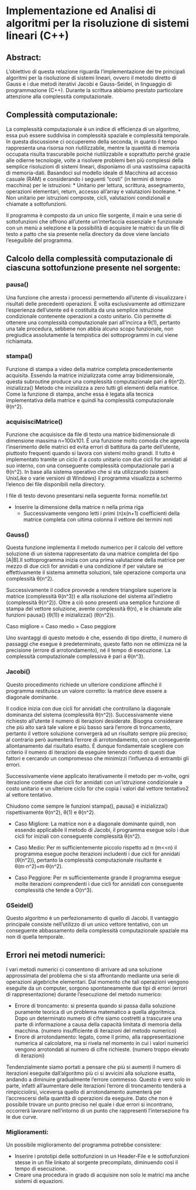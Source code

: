 # Implementazione ed Analisi di algoritmi per la risoluzione di sistemi lineari (C++)

## Abstract:
L’obiettivo di questa relazione riguarda l’implementazione dei tre principali algoritmi per la risoluzione di sistemi lineari, ovvero il metodo diretto di Gauss e i due metodi iterativi Jacobi e Gauss-Seidel, in linguaggio di programmazione (C++). Durante la scrittura abbiamo prestato particolare attenzione alla complessità computazionale. 

## Complessità computazionale:
La complessità computazionale è un indice di efficienza di un algoritmo, essa può essere suddivisa in complessità spaziale e complessità temporale. In questa discussione ci occuperemo della seconda, in quanto il tempo rappresenta una risorsa non riutilizzabile, mentre la quantità di memoria occupata risulta trascurabile poiché riutilizzabile e soprattutto perché grazie alle odierne tecnologie, volte a risolvere problemi ben più complessi della semplice risoluzioni di sistemi lineari, disponiamo di una vastissima capacità di memoria-dati.
Basandoci sul modello ideale di Macchina ad accesso casuale (RAM) e considerando i seguenti “costi” (in termini di tempo macchina) per le istruzioni:
	* Unitario per lettura, scrittura, assegnamento, operazioni elementari, return, accesso all’array e valutazioni booleane.
	* Non unitario  per istruzioni composte, cicli, valutazioni condizionali e chiamate a sottofunzioni. 

Il programma è composto da un unico file sorgente, il main e una serie di sottofunzioni che offrono all’utente un’interfaccia essenziale e funzionale con un menù a selezione e la possibilità di acquisire le matrici da un file di testo a patto che sia presente nella directory da dove viene lanciato l’eseguibile del programma.

## Calcolo della complessità computazionale di ciascuna sottofunzione presente nel sorgente:

### pausa()
Una funzione che arresta i processi permettendo all’utente di visualizzare i risultati delle precedenti operazioni. È volta esclusivamente ad ottimizzare l’esperienza dell’utente ed è costituita da una semplice istruzione condizionale contenente operazioni a costo unitario. Ciò permette di ottenere una complessità computazionale pari all’incirca a θ(1), pertanto una tale procedura, sebbene non abbia alcuno scopo funzionale, non pregiudica assolutamente la tempistica dei sottoprogrammi in cui viene richiamata.

### stampa()
Funzione di stampa a video della matrice completa precedentemente acquisita. Essendo la matrice inizializzata come array bidimensionale, questa subroutine produce una complessità computazionale pari a θ(n^2).
inizializza()
Metodo che inizializza a zero tutti gli elementi della matrice. Come la funzione di stampa, anche essa è legata alla tecnica implementativa della matrice e quindi ha complessità computazionale θ(n^2).

### acquisisciMatrice()
Funzione che acquisisce da file di testo una matrice bidimensionale di dimensione massima n=100x101. È una funzione molto comoda che agevola l’inserimento delle matrici ed evita errori di battitura da parte dell’utente, piuttosto frequenti quando si lavora con sistemi molto grandi. Il tutto è implementato tramite un ciclo if a costo unitario con due cicli for annidati al suo interno, con una conseguente complessità computazionale pari a θ(n^2).
In base alla sistema operativo che si sta utilizzando (sistemi UnixLike o varie versioni di Windows) il programma visualizza a schermo l’elenco dei file disponibili nella directory.

I file di testo devono presentarsi nella seguente forma:
nomefile.txt
  * Inserire la dimensione della matrice n nella prima riga
	* Successivamente vengono letti i primi (n)x(n+1) coefficienti della matrice completa con ultima colonna il vettore dei termini noti

### Gauss()
Questa funzione implementa il metodo numerico per il calcolo del vettore soluzione di un sistema rappresentato da una matrice completa del tipo [A|B].Il sottoprogramma inizia con una prima valutazione della matrice per mezzo di due cicli for annidati e una condizione if per valutare se effettivamente il sistema ammetta soluzioni, tale operazione comporta una complessità θ(n^2).

Successivamente il codice provvede a rendere triangolare superiore la matrice (complessità θ(n^3)) e alla risoluzione del sistema all’indietro (complessità θ(n^2)).
Oltre a ciò sono presenti una semplice funzione di stampa del vettore soluzione, avente complessità θ(n), e le chiamate alle funzioni pausa() (θ(1)) e inizializza() (θ(n^2)).

Caso migliore = Caso medio = Caso peggiore

Uno svantaggi di questo metodo è che, essendo di tipo diretto, il numero di passaggi che esegue è predeterminato, questo fatto non ne ottimizza né la precisione (errore di arrotondamento), né il tempo di esecuzione. La complessità computazionale complessiva è pari a θ(n^3).

### Jacobi()
Questo procedimento richiede un ulteriore condizione affinché il programma restituisca un valore corretto: la matrice deve essere a diagonale dominante. 

Il codice inizia con due cicli for annidati che controllano la diagonale dominanza del sistema (complessità θ(n^2)).
Successivamente viene richiesto all’utente il numero di iterazioni desiderate. Bisogna considerare che più alto sarà tale valore e più basso sarà l’errore di troncamento, pertanto il vettore soluzione convergerà ad un risultato sempre più preciso; al contrario però aumenterà l’errore di arrotondamento, con un conseguente allontanamento dal risultato esatto. È dunque fondamentale scegliere con criterio il numero di iterazioni da eseguire tenendo conto di questi due fattori e cercando un compromesso che minimizzi l’influenza di entrambi gli errori.

Successivamente viene applicato iterativamente il metodo per m-volte, ogni iterazione contiene due cicli for annidati con un'istruzione condizionale a costo unitario e un ulteriore ciclo for che copia i valori dal vettore tentativo2 al vettore tentativo.

Chiudono come sempre le funzioni stampa(), pausa() e inizializza() rispettivamente θ(n^2), θ(1) e  θ(n^2).

* Caso Migliore:
La matrice non è a diagonale dominante quindi, non essendo applicabile il metodo di Jacobi, il programma esegue solo i due cicli for iniziali con conseguente complessità θ(n^2).

* Caso Medio:
Per m sufficientemente piccolo rispetto ad n (m<<n) il programma esegue poche iterazioni includenti i due cicli for annidati (θ(n^2)), pertanto la complessità computazionale risultante è θ(m⋅n^2)=m⋅θ(n^2).

* Caso Peggiore:
Per m sufficientemente grande il programma esegue molte iterazioni comprendenti i due cicli for annidati con conseguente complessità che tende a O(n^3).

### GSeidel()

Questo algoritmo è un perfezionamento di quello di Jacobi. Il vantaggio principale consiste nell’utilizzo di un unico vettore tentativo, con un conseguente abbassamento della complessità computazionale spaziale ma non di quella temporale.

## Errori nei metodi numerici:
I vari metodi numerici ci consentono di arrivare ad una soluzione approssimata del problema che si sta affrontando mediante una serie di operazioni algebriche elementari. Dal momento che tali operazioni vengono eseguite da un computer, sorgono spontaneamente due tipi di errori (errori di rappresentazione) durante l’esecuzione del metodo numerico:
  * Errore di troncamento: si presenta quando si passa dalla soluzione puramente teorica di un problema matematico a quella algoritmica. Dopo un determinato numero di cifre siamo costretti a trascurare una parte di informazione a causa della capacità limitata di memoria della macchina. (numero insufficiente di iterazioni del metodo numerico)
  * Errore di arrotondamento: legato, come il primo, alla rappresentazione numerica al calcolatore, ma si rivela nel momento in cui i valori numerici vengono arrotondati al numero di cifre richieste. (numero troppo elevato di iterazioni) 

Tendenzialmente siamo portati a pensare che più si aumenti il numero di iterazioni eseguite dall’algoritmo più ci si avvicini alla soluzione esatta, andando a diminuire gradualmente l’errore commesso.
Questo è vero solo in parte, infatti all’aumentare delle iterazioni l’errore di troncamento tenderà a rimpicciolirsi, viceversa quello di arrotondamento aumenterà per l’accrescersi della quantità di operazioni da eseguire.
Dato che non è possibile trovare un punto preciso nel quale i due errori si incontrano, occorrerà lavorare nell’intorno di un punto che rappresenti l’intersezione fra le due curve.

### Miglioramenti:
Un possibile miglioramento del programma potrebbe consistere:
  * Inserire i prototipi delle sottofunzioni in un Header-File e le sottofunzioni stesse in un file linkato al sorgente precompilato, diminuendo così il tempo di esecuzione.
  * Creare una procedura in grado di acquisire non solo le matrici ma anche sistemi di equazioni. 


